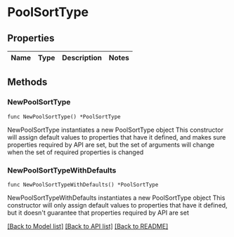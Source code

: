 # PoolSortType

## Properties

Name | Type | Description | Notes
------------ | ------------- | ------------- | -------------

## Methods

### NewPoolSortType

`func NewPoolSortType() *PoolSortType`

NewPoolSortType instantiates a new PoolSortType object
This constructor will assign default values to properties that have it defined,
and makes sure properties required by API are set, but the set of arguments
will change when the set of required properties is changed

### NewPoolSortTypeWithDefaults

`func NewPoolSortTypeWithDefaults() *PoolSortType`

NewPoolSortTypeWithDefaults instantiates a new PoolSortType object
This constructor will only assign default values to properties that have it defined,
but it doesn't guarantee that properties required by API are set


[[Back to Model list]](../README.md#documentation-for-models) [[Back to API list]](../README.md#documentation-for-api-endpoints) [[Back to README]](../README.md)


